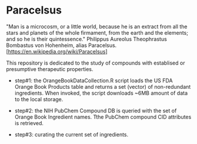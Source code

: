 

# Paracelsus
"Man is a microcosm, or a little world, because he is an extract from all the stars and planets of the whole firmament, from the earth and the elements; and so he is their quintessence." Philippus Aureolus Theophrastus Bombastus von Hohenheim, alias Paracelsus.  [https://en.wikipedia.org/wiki/Paracelsus]

This repository is dedicated to the study of compounds with establised or presumptive therapeutic properties. 


- step#1: the OrangeBookDataCollection.R script loads the US FDA Orange Book Products table and returns a set (vector) of non-redundant ingredients.  When invoked, the script downloads ~6MB amount of data to the local storage.

- step#2: the NIH PubChem Compound DB is queried with the set of Orange Book Ingredient names. Tthe PubChem compound CID attributes is retrieved.  

- step#3: curating the current set of ingredients.  
